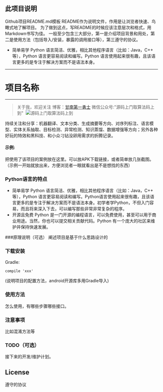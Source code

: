 ## 此项目说明
Github项目README.md模板
README作为说明文件，作用是让浏览者快速、鸟瞰式地了解项目。
为了做到这点，写README的时候应该注意层次和格式，用Markdown书写为佳。
一般至少包含三大部分，第一是介绍项目背景和用处，第二是使用方法（包括导入/安装，暴露的调用接口等），第三遵守的协议。

- 简单易学
Python 语言简洁、优雅，相比其他程序语言（比如：Java，C++ 等），Python 语言更容易阅读和编写。Python
语言使用起来很有趣，且该语言更多的是专注于解决方案而不是语法本身。

---
# 项目名称
-------------

> 关于我，欢迎关注
  博客：[甘南第一勇士](https://shajiu.github.io/)  微信公众号:"源码上门取算法码上到" 
![源码上门取算法码上到](https://s3.bmp.ovh/imgs/2021/12/50a8b03afd031a40.png)

持续关注和分享：机器翻译、文本分类、生成摘要等方向、对序列标注、语言模型、实体关系抽取、目标检测、异常检测、知识蒸馏、数据增强等方向；另外各种好玩的特效和黑科技、和小众刁钻没卵用需求的折腾记录。
#### 示例:
把使用了该项目的案例放在这里。可以放APK下载链接，或者简单放几张截图。
（示例一开始就放出来，方便浏览者一眼就看出是不是想找的东西）

### Python语言的特点
- 简单易学
Python 语言简洁、优雅，相比其他程序语言（比如：Java，C++ 等），Python 语言更容易阅读和编写。Python语言使用起来很有趣，且该语言更多的是专注于解决方案而不是语法本身。初学者学Python，不但入门容易，而且将来深入下去，可以编写那些非常非常复杂的程序。
- 开源且免费
Python 是一门开源的编程语言，可以免费使用，甚至可以用于商业用途。当然，你也可以提交相关贡献代码。Python 有一个庞大的社区来维护并保持快速发展。

###原理说明（可选）
阐述项目是基于什么思路设计的


### 下载安装
Gradle:
``` xml
compile 'xxx'
```
(说明项目的配置方法，android开源库多用Gradle导入)

### 使用方法
怎么使用，有哪些步骤哪些接口。

### 注意事项
比如混淆方法等

### TODO（可选）
接下来的开发/维护计划。

## License
遵守的协议
